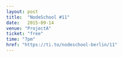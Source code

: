 ```yaml
---
layout: post
title:  "NodeSchool #11"
date:   2015-09-14
venue: "ProjectA"
ticket: "free"
time: "7pm"
href: "https://ti.to/nodeschool-berlin/11"
---
```

<!-- fill in the URL of your event host page if you haven't enough information for a detail page, so the event link won't point on the detail page at all -->
